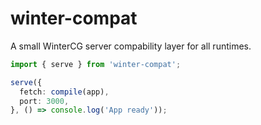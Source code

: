 # winter-compat
A small WinterCG server compability layer for all runtimes.

```ts
import { serve } from 'winter-compat';

serve({
  fetch: compile(app),
  port: 3000,
}, () => console.log('App ready'));
```
